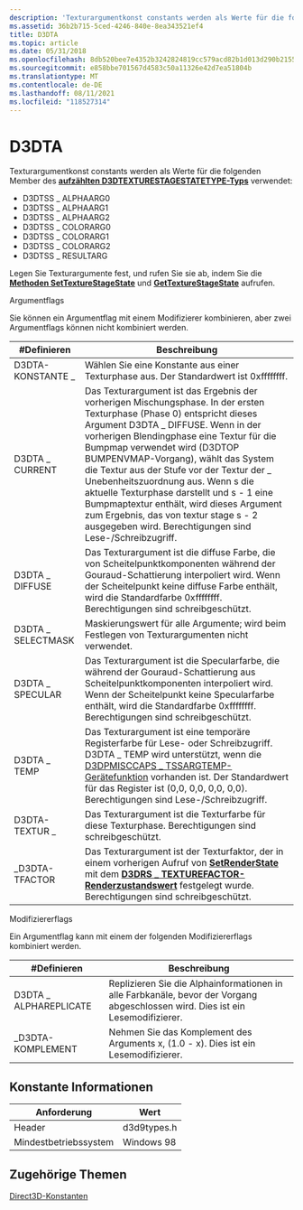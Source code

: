```yaml
---
description: 'Texturargumentkonst constants werden als Werte für die folgenden Member des aufzählten D3DTEXTURESTAGESTATETYPE-Typs verwendet:'
ms.assetid: 36b2b715-5ced-4246-840e-8ea343521ef4
title: D3DTA
ms.topic: article
ms.date: 05/31/2018
ms.openlocfilehash: 8db520bee7e4352b3242824819cc579acd82b1d013d290b2155d54170bc478c4
ms.sourcegitcommit: e858bbe701567d4583c50a11326e42d7ea51804b
ms.translationtype: MT
ms.contentlocale: de-DE
ms.lasthandoff: 08/11/2021
ms.locfileid: "118527314"
---
```

# <a name="d3dta"></a>D3DTA

Texturargumentkonst constants werden als Werte für die folgenden Member des [**aufzählten D3DTEXTURESTAGESTATETYPE-Typs**](./d3dtexturestagestatetype.md) verwendet:

-   D3DTSS \_ ALPHAARG0
-   D3DTSS \_ ALPHAARG1
-   D3DTSS \_ ALPHAARG2
-   D3DTSS \_ COLORARG0
-   D3DTSS \_ COLORARG1
-   D3DTSS \_ COLORARG2
-   D3DTSS \_ RESULTARG

Legen Sie Texturargumente fest, und rufen Sie sie ab, indem Sie die [**Methoden SetTextureStageState**](/windows/desktop/api) und [**GetTextureStageState**](/windows/win32/api/d3d9helper/nf-d3d9helper-idirect3ddevice9-gettexturestagestate) aufrufen.

Argumentflags

Sie können ein Argumentflag mit einem Modifizierer kombinieren, aber zwei Argumentflags können nicht kombiniert werden.



| \#Definieren          | Beschreibung                                                                                                                                                                                                                                                                                                                                                                                                                                                                                                |
|-------------------|------------------------------------------------------------------------------------------------------------------------------------------------------------------------------------------------------------------------------------------------------------------------------------------------------------------------------------------------------------------------------------------------------------------------------------------------------------------------------------------------------------|
| D3DTA-KONSTANTE \_   | Wählen Sie eine Konstante aus einer Texturphase aus. Der Standardwert ist 0xffffffff.                                                                                                                                                                                                                                                                                                                                                                                                                                   |
| D3DTA \_ CURRENT    | Das Texturargument ist das Ergebnis der vorherigen Mischungsphase. In der ersten Texturphase (Phase 0) entspricht dieses Argument D3DTA \_ DIFFUSE. Wenn in der vorherigen Blendingphase eine Textur für die Bumpmap verwendet wird (D3DTOP BUMPENVMAP-Vorgang), wählt das System die Textur aus der Stufe vor der Textur der \_ Unebenheitszuordnung aus. Wenn s die aktuelle Texturphase darstellt und s - 1 eine Bumpmaptextur enthält, wird dieses Argument zum Ergebnis, das von textur stage s - 2 ausgegeben wird. Berechtigungen sind Lese-/Schreibzugriff. |
| D3DTA \_ DIFFUSE    | Das Texturargument ist die diffuse Farbe, die von Scheitelpunktkomponenten während der Gouraud-Schattierung interpoliert wird. Wenn der Scheitelpunkt keine diffuse Farbe enthält, wird die Standardfarbe 0xffffffff. Berechtigungen sind schreibgeschützt.                                                                                                                                                                                                                                                                                          |
| D3DTA \_ SELECTMASK | Maskierungswert für alle Argumente; wird beim Festlegen von Texturargumenten nicht verwendet.                                                                                                                                                                                                                                                                                                                                                                                                                                     |
| D3DTA \_ SPECULAR   | Das Texturargument ist die Specularfarbe, die während der Gouraud-Schattierung aus Scheitelpunktkomponenten interpoliert wird. Wenn der Scheitelpunkt keine Specularfarbe enthält, wird die Standardfarbe 0xffffffff. Berechtigungen sind schreibgeschützt.                                                                                                                                                                                                                                                                                        |
| D3DTA \_ TEMP       | Das Texturargument ist eine temporäre Registerfarbe für Lese- oder Schreibzugriff. D3DTA \_ TEMP wird unterstützt, wenn die [D3DPMISCCAPS \_ TSSARGTEMP-Gerätefunktion](d3dpmisccaps.md) vorhanden ist. Der Standardwert für das Register ist (0,0, 0,0, 0,0, 0,0). Berechtigungen sind Lese-/Schreibzugriff.                                                                                                                                                                                                                                   |
| D3DTA-TEXTUR \_    | Das Texturargument ist die Texturfarbe für diese Texturphase. Berechtigungen sind schreibgeschützt.                                                                                                                                                                                                                                                                                                                                                                                                               |
| \_D3DTA-TFACTOR    | Das Texturargument ist der Texturfaktor, der in einem vorherigen Aufruf von [**SetRenderState**](/windows/desktop/api) mit dem [**D3DRS \_ TEXTUREFACTOR-Renderzustandswert**](./d3drenderstatetype.md) festgelegt wurde. Berechtigungen sind schreibgeschützt.                                                                                                                                                                                                                                                       |



 

Modifiziererflags

Ein Argumentflag kann mit einem der folgenden Modifiziererflags kombiniert werden.



| \#Definieren              | Beschreibung                                                                                                    |
|-----------------------|----------------------------------------------------------------------------------------------------------------|
| D3DTA \_ ALPHAREPLICATE | Replizieren Sie die Alphainformationen in alle Farbkanäle, bevor der Vorgang abgeschlossen wird. Dies ist ein Lesemodifizierer. |
| \_D3DTA-KOMPLEMENT     | Nehmen Sie das Komplement des Arguments x, (1.0 - x). Dies ist ein Lesemodifizierer.                                     |



 

## <a name="constant-information"></a>Konstante Informationen



|   Anforderung                       |  Wert           |
|--------------------------|-------------|
| Header                   | d3d9types.h |
| Mindestbetriebssystem | Windows 98  |



 

## <a name="related-topics"></a>Zugehörige Themen

<dl> <dt>

[Direct3D-Konstanten](dx9-graphics-reference-d3d-constants.md)
</dt> </dl>

 

 
